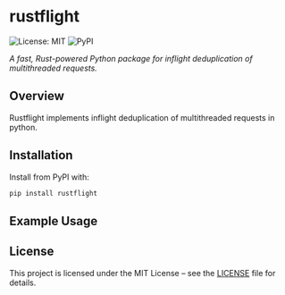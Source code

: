 # rustflight
![License: MIT](https://img.shields.io/badge/License-MIT-yellow.svg)
![PyPI](https://img.shields.io/pypi/v/mypackage)

*A fast, Rust-powered Python package for inflight deduplication of multithreaded requests.*

## Overview

Rustflight implements inflight deduplication of multithreaded requests in python.


## Installation

Install from PyPI with:
```bash
pip install rustflight
```

## Example Usage

## License
This project is licensed under the MIT License – see the [LICENSE](./LICENSE) file for details.

